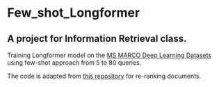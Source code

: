 # Few_shot_Longformer

## A project for Information Retrieval class.

Training Longformer model on the [MS MARCO Deep Learning Datasets](https://microsoft.github.io/msmarco/TREC-Deep-Learning-2020) using few-shot approach from 5 to 80 queries.

The code is adapted from [this repository](https://github.com/isekulic/longformer-marco) for re-ranking documents.
